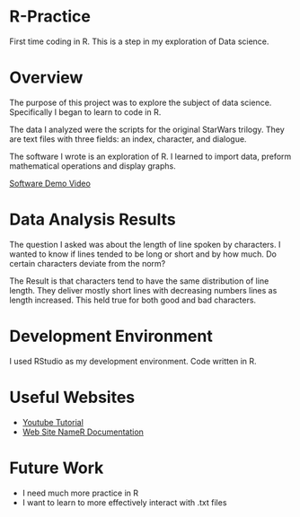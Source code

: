 # R-Practice

First time coding in R. This is a step in my exploration of Data science.

# Overview

The purpose of this project was to explore the subject of data science. Specifically I began to learn to code in R.

The data I analyzed were the scripts for the original StarWars trilogy. They are text files with three fields: an index, character, and dialogue.

The software I wrote is an exploration of R. I learned to import data, preform mathematical operations and display graphs.

[Software Demo Video](https://youtu.be/6zS37COww84)

# Data Analysis Results

The question I asked was about the length of line spoken by characters. I wanted to know if lines tended to be long or short and by how much. Do certain characters deviate from the norm?

The Result is that characters tend to have the same distribution of line length. They deliver mostly short lines with decreasing numbers lines as length increased.
This held true for both good and bad characters.

# Development Environment

I used RStudio as my development environment.
Code written in R.

# Useful Websites

- [Youtube Tutorial](https://www.youtube.com/watch?v=_V8eKsto3Ug&t=6331s)
- [Web Site NameR Documentation](https://www.rdocumentation.org/)

# Future Work

- I need much more practice in R
- I want to learn to more effectively interact with .txt files
